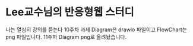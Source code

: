 # Lee교수님의 반응형웹 스터디
나는 열심히 강의를 듣는다
10주차 과제 Diagram은 drawio 파일이고 FlowChart는 png 파일입니다.
11주차 Diagram png로 올려놨습니다.
